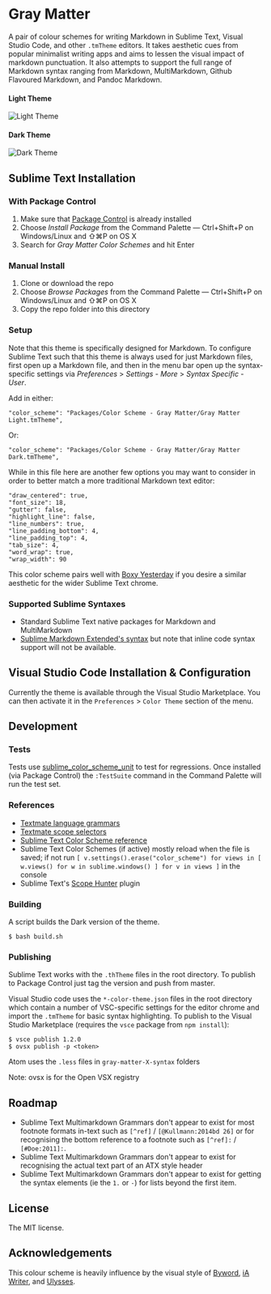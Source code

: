 # Gray Matter

A pair of colour schemes for writing Markdown in Sublime Text, Visual Studio Code, and other `.tmTheme` editors. It takes aesthetic cues from popular minimalist writing apps and aims to lessen the visual impact of markdown punctuation. It also attempts to support the full range of Markdown syntax ranging from Markdown, MultiMarkdown, Github Flavoured Markdown, and Pandoc Markdown.

#### Light Theme

![Light Theme](https://github.com/philipbelesky/gray-matter/raw/master/screenshots/light.jpg)

#### Dark Theme

![Dark Theme](https://github.com/philipbelesky/gray-matter/raw/master/screenshots/dark.jpg)

## Sublime Text Installation

### With Package Control

1. Make sure that [Package Control](https://sublime.wbond.net/installation) is already installed
2. Choose *Install Package* from the Command Palette — Ctrl+Shift+P on Windows/Linux and ⇧⌘P on OS X
3. Search for *Gray Matter Color Schemes* and hit Enter

### Manual Install

1. Clone or download the repo
2. Choose *Browse Packages* from the Command Palette — Ctrl+Shift+P on Windows/Linux and ⇧⌘P on OS X
3. Copy the repo folder into this directory

### Setup

Note that this theme is specifically designed for Markdown. To configure Sublime Text such that this theme is always used for just Markdown files, first open up a Markdown file, and then in the menu bar open up the syntax-specific settings via *Preferences* > *Settings - More* > *Syntax Specific - User*.

Add in either:

    "color_scheme": "Packages/Color Scheme - Gray Matter/Gray Matter Light.tmTheme",

Or:

    "color_scheme": "Packages/Color Scheme - Gray Matter/Gray Matter Dark.tmTheme",

While in this file here are another few options you may want to consider in order to better match a more traditional Markdown text editor:

    "draw_centered": true,
    "font_size": 18,
    "gutter": false,
    "highlight_line": false,
    "line_numbers": true,
    "line_padding_bottom": 4,
    "line_padding_top": 4,
    "tab_size": 4,
    "word_wrap": true,
    "wrap_width": 90

This color scheme pairs well with [Boxy Yesterday](https://github.com/ihodev/sublime-boxy#boxy-yesterday--atom) if you desire a similar aesthetic for the wider Sublime Text chrome.

### Supported Sublime Syntaxes

- Standard Sublime Text native packages for Markdown and MultiMarkdown
- [Sublime Markdown Extended's syntax](https://github.com/jonschlinkert/sublime-markdown-extended) but note that inline code syntax support will not be available.

## Visual Studio Code Installation & Configuration

Currently the theme is available through the Visual Studio Marketplace. You can then activate it in the `Preferences` > `Color Theme` section of the menu.

## Development

### Tests

Tests use [sublime_color_scheme_unit](https://github.com/gerardroche/sublime_color_scheme_unit) to test for regressions. Once installed (via Package Control) the `:TestSuite` command in the Command Palette will run the test set.

### References

- [Textmate language grammars](https://manual.macromates.com/en/language_grammars.html)
- [Textmate scope selectors](https://manual.macromates.com/en/scope_selectors.html)
- [Sublime Text Color Scheme reference](http://docs.sublimetext.info/en/latest/reference/color_schemes.html)
- Sublime Text Color Schemes (if active) mostly reload when the file is saved; if not run `[ v.settings().erase("color_scheme") for views in [ w.views() for w in sublime.windows() ] for v in views ]` in the console
- Sublime Text's [Scope Hunter](https://github.com/facelessuser/ScopeHunter) plugin

### Building

A script builds the Dark version of the theme.

    $ bash build.sh

### Publishing

Sublime Text works with the `.thTheme` files in the root directory. To publish to Package Control just tag the version and push from master.

Visual Studio code uses the `*-color-theme.json` files in the root directory which contain a number of VSC-specific settings for the editor chrome and import the `.tmTheme` for basic syntax highlighting. To publish to the Visual Studio Marketplace (requires the `vsce` package from `npm install`):

    $ vsce publish 1.2.0
    $ ovsx publish -p <token>

Atom uses the `.less` files in `gray-matter-X-syntax` folders

Note: ovsx is for the Open VSX registry

## Roadmap

- Sublime Text Multimarkdown Grammars don't appear to exist for most footnote formats in-text such as `[^ref]` / `[@Kullmann:2014bd 26]` or for recognising the bottom reference to a footnote such as `[^ref]:` / `[#Doe:2011]:`.
- Sublime Text Multimarkdown Grammars don't appear to exist for recognising the actual text part of an ATX style header
- Sublime Text Multimarkdown Grammars don't appear to exist for getting the syntax elements (ie the `1.` or `-`) for lists beyond the first item.

## License

The MIT license.

## Acknowledgements

This colour scheme is heavily influence by the visual style of [Byword](http://bywordapp.com/), [iA Writer](http://iawriter.com), and [Ulysses](https://ulyssesapp.com).
